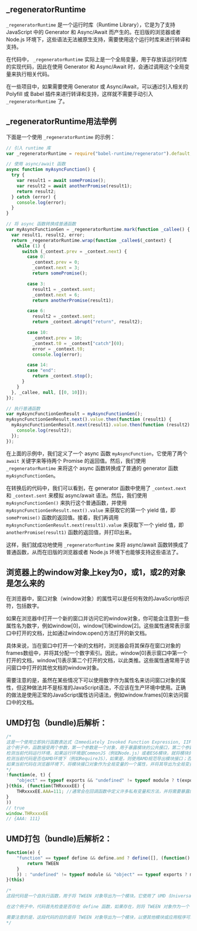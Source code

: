 ## _regeneratorRuntime
`_regeneratorRuntime` 是一个运行时库（Runtime Library），它是为了支持 JavaScript 中的 Generator 和 Async/Await 而产生的。在旧版的浏览器或者 Node.js 环境下，这些语法无法被原生支持，需要使用这个运行时库来进行转译和支持。

在代码中， `_regeneratorRuntime` 实际上是一个全局变量，用于存放该运行时库的实现代码，因此在使用 Generator 和 Async/Await 时，会通过调用这个全局变量来执行相关代码。

在一些项目中，如果需要使用 Generator 或 Async/Await，可以通过引入相关的 Polyfill 或 Babel 插件来进行转译和支持，这样就不需要手动引入 `_regeneratorRuntime` 了。

## _regeneratorRuntime用法举例
下面是一个使用 `_regeneratorRuntime` 的示例：

```javascript
// 引入 runtime 库
var _regeneratorRuntime = require("babel-runtime/regenerator").default;

// 使用 async/await 函数
async function myAsyncFunction() {
  try {
    var result1 = await somePromise();
    var result2 = await anotherPromise(result1);
    return result2;
  } catch (error) {
    console.log(error);
  }
}

// 将 async 函数转换成普通函数
var myAsyncFunctionGen = _regeneratorRuntime.mark(function _callee() {
  var result1, result2, error;
  return _regeneratorRuntime.wrap(function _callee$(_context) {
    while (1) {
      switch (_context.prev = _context.next) {
        case 0:
          _context.prev = 0;
          _context.next = 3;
          return somePromise();

        case 3:
          result1 = _context.sent;
          _context.next = 6;
          return anotherPromise(result1);

        case 6:
          result2 = _context.sent;
          return _context.abrupt("return", result2);

        case 10:
          _context.prev = 10;
          _context.t0 = _context["catch"](0);
          error = _context.t0;
          console.log(error);

        case 14:
        case "end":
          return _context.stop();
      }
    }
  }, _callee, null, [[0, 10]]);
});

// 执行普通函数
var myAsyncFunctionGenResult = myAsyncFunctionGen();
myAsyncFunctionGenResult.next().value.then(function (result1) {
  myAsyncFunctionGenResult.next(result1).value.then(function (result2) {
    console.log(result2);
  });
});

```

在上面的示例中，我们定义了一个 async 函数 `myAsyncFunction`，它使用了两个 `await` 关键字来等待两个 Promise 的返回值。然后，我们使用 `_regeneratorRuntime` 来将这个 async 函数转换成了普通的 generator 函数 `myAsyncFunctionGen`。

在转换后的代码中，我们可以看到，在 generator 函数中使用了 `_context.next` 和 `_context.sent` 来模拟 async/await 语法。然后，我们使用 `myAsyncFunctionGen()` 来执行这个普通函数，并使用 `myAsyncFunctionGenResult.next().value` 来获取它的第一个 yield 值，即 `somePromise()` 函数的返回值。接着，我们再调用 `myAsyncFunctionGenResult.next(result1).value` 来获取下一个 yield 值，即 `anotherPromise(result1)` 函数的返回值，并打印出来。

这样，我们就成功地使用 `_regeneratorRuntime` 来将 async/await 函数转换成了普通函数，从而在旧版的浏览器或者 Node.js 环境下也能够支持这些语法了。

## 浏览器上的window对象上key为0，或1，或2的对象是怎么来的

在浏览器中，窗口对象（window对象）的属性可以是任何有效的JavaScript标识符，包括数字。

如果在浏览器中打开一个新的窗口并访问它的window对象，你可能会注意到一些属性名为数字，例如window[0]，window[1]和window[2]。这些属性通常表示窗口中打开的文档，比如通过window.open()方法打开的新文档。

具体来说，当在窗口中打开一个新的文档时，浏览器会将其保存在窗口对象的frames数组中，并将其分配一个数字索引。因此，window[0]表示窗口中第一个打开的文档，window[1]表示第二个打开的文档，以此类推。这些属性通常用于访问窗口中打开的其他文档的window对象。

需要注意的是，虽然在某些情况下可以使用数字作为属性名来访问窗口对象的属性，但这种做法并不是标准的JavaScript语法，不应该在生产环境中使用。正确的做法是使用正常的JavaScript属性访问语法，例如window.frames[0]来访问窗口中的文档。

## UMD打包（bundle)后解析：
``` js
/*
这是一个使用立即执行函数表达式（Immediately Invoked Function Expression, IIFE）来定义模块的常见方式，用于将一个模块的代码封装在一个私有作用域中，并将其暴露为一个公共的接口。
这个例子中，函数接受两个参数，第一个参数是一个对象，用于暴露模块的公共接口，第二个参数是一个回调函数，用于定义模块的实现代码。具体来说，它做了以下几件事情：
检测当前代码运行环境，如果运行环境是CommonJS（例如Node.js）或者ES6模块，就将模块的接口对象作为参数传递给回调函数并执行，从而在该环境中导出模块接口；否则，继续执行下一步。
检测当前代码是否在AMD环境下（例如RequireJS），如果是，则使用AMD规范导出模块接口；否则，继续执行下一步。
如果当前代码在浏览器环境下，将模块接口对象作为全局变量的一个属性，并将其导出为全局变量。
*/
!function(e, t) {
    "object" == typeof exports && "undefined" != typeof module ? t(exports) : "function" == typeof define && define.amd ? define(["exports"], t) : t((e = "undefined" != typeof globalThis ? globalThis : e || self).THRxxxxEE = {})
}(this, (function(THRxxxxEE) {
    THRxxxxEE.AAA=111; //通常会在回调函数中定义许多私有变量和方法，并将需要暴露的方法和属性添加到模块接口对象中，以实现模块的功能。
}
))
// true
window.THRxxxxEE
// {AAA: 111}
```

## UMD打包（bundle)后解析2：

``` js
function(e) {
    "function" == typeof define && define.amd ? define([], (function() {
        return TWEEN
    }
    )) : "undefined" != typeof module && "object" == typeof exports ? module.exports = TWEEN : void 0 !== e && (e.TWEEN = TWEEN)
}(this)

/*
这段代码是一个自执行函数，用于将 TWEEN 对象导出为一个模块。它使用了 UMD（Universal Module Definition）规范，该规范允许将模块同时用于浏览器和 Node.js 等环境。

在这个例子中，代码首先检查是否存在 define 函数，如果存在，则将 TWEEN 对象作为一个 AMD 模块导出，该模块不依赖其他模块。如果不存在 define 函数，则继续检查是否存在 module 和 exports 对象，如果存在，则将 TWEEN 对象作为一个 CommonJS 模块导出。最后，如果 define 函数和 module 和 exports 对象都不存在，则将 TWEEN 对象暴露到全局作用域中，使其可以在浏览器中使用。

需要注意的是，这段代码的目的是将 TWEEN 对象导出为一个模块，以便其他模块或应用程序可以使用它。导出模块的方式可以有多种，UMD 只是其中一种。
*/
```
